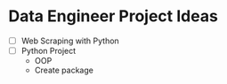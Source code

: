 # Data Engineer Project Ideas

- [ ] Web Scraping with Python
- [ ] Python Project
  - OOP
  - Create package
